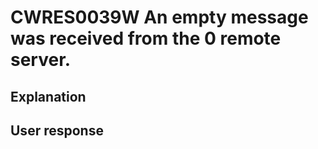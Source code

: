 # CWRES0039W An empty message was received from the 0 remote server.

## Explanation

## User response